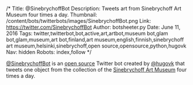/*
Title: @SinebrychoffBot
Description: Tweets art from Sinebrychoff Art Museum four times a day. 
Thumbnail: /content/bots/twitterbots/images/SinebrychoffBot.png
Link: https://twitter.com/SinebrychoffBot
Author: botsheeter.py
Date: June 11, 2016
Tags: twitter,twitterbot,bot,active,art,artbot,museum bot,glam bot,glam,museum,art bot,finland,art museum,english,finnish,sinebrychoff art museum,helsinki,sinebrychoff,open source,opensource,python,hugovk
Nav: hidden
Robots: index,follow
*/

[@SinebrychoffBot](https://twitter.com/SinebrychoffBot) is an [open source](https://github.com/hugovk/fngbot) Twitter bot created by [@hugovk](https://twitter.com/hugovk) that tweets one object from the collection of the [Sinebrychoff Art Museum](https://en.wikipedia.org/wiki/Sinebrychoff_Art_Museum) four times a day.
